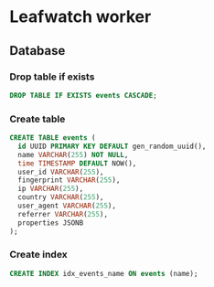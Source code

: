 # Leafwatch worker

## Database

### Drop table if exists

```sql
DROP TABLE IF EXISTS events CASCADE;
```

### Create table

```sql
CREATE TABLE events (
  id UUID PRIMARY KEY DEFAULT gen_random_uuid(),
  name VARCHAR(255) NOT NULL,
  time TIMESTAMP DEFAULT NOW(),
  user_id VARCHAR(255),
  fingerprint VARCHAR(255),
  ip VARCHAR(255),
  country VARCHAR(255),
  user_agent VARCHAR(255),
  referrer VARCHAR(255),
  properties JSONB
);
```

### Create index

```sql
CREATE INDEX idx_events_name ON events (name);
```
